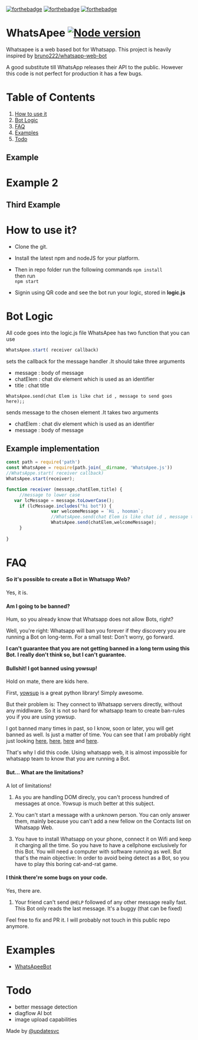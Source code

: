 
[![forthebadge](https://forthebadge.com/images/badges/built-with-love.svg)](https://forthebadge.com) [![forthebadge](https://forthebadge.com/images/badges/uses-js.svg)](https://forthebadge.com) [![forthebadge](https://forthebadge.com/images/badges/you-didnt-ask-for-this.svg)](https://forthebadge.com)
# WhatsApee [![Node version](https://img.shields.io/node/v/electron.svg?style=flat)](http://nodejs.org/download/) 
Whatsapee is a web based bot for Whatsapp.
This project is heavily inspired by [bruno222/whatsapp-web-bot](https://github.com/bruno222/whatsapp-web-bot)

A good substitute till WhatsApp releases their API  to the public.
However this code is not perfect for production it has a few bugs.


# Table of Contents
1. [How to use it](#toc1)
2. [Bot Logic](#toc2)
3. [FAQ](#toc3)
4. [Examples](#toc4)
5. [Todo](#toc5)

## Example
# Example 2
## Third Example

# How to use it?<a name="toc1"></a>

 - Clone the git. 
 -  Install the latest npm and nodeJS for your platform. 
 - Then in repo folder run the following commands 
     ```npm install```   
   then run   
   ```npm start```
      
 - Signin using QR code and see the bot run your logic, stored in
   **logic.js**

# Bot Logic<a name="toc2"></a>
 All code goes into the logic.js file
 WhatsApee has two function that you can use
 
 ```Javascript 
 WhatsApee.start( receiver callback)
 ```   
 sets the callback for the message handler .It should take three arguments
 - message : body of message
 - chatElem : chat div element which is used as an identifier
 - title : chat title 
 
  ```Javasript 
 WhatsApee.send(chat Elem is like chat id , message to send goes here);;
  ```  
  sends message to the chosen element .It takes two arguments
 - chatElem : chat div element which is used as an identifier
 - message : body of message
 ## Example implementation
 ``` Javascript
const path = require('path')
const WhatsApee = require(path.join(__dirname, 'WhatsApee.js'))
//WhatsAppe.start( receiver callback)
WhatsApee.start(receiver);

function receiver (message,chatElem,title) {
	  //message to lower case
	var lcMessage = message.toLowerCase();
      if (lcMessage.includes("hi bot")) {                  
                  var welcomeMessage = `Hi , hooman`;   
                  //WhatsApee.send(chat Elem is like chat id , message to send goes here)               
                  WhatsApee.send(chatElem,welcomeMessage);                  
      }  
      
}
```

# FAQ<a name="toc3"></a>

#### So it's possible to create a Bot in Whatsapp Web?

Yes, it is.

#### Am I going to be banned?

Hum, so you already know that Whatsapp does not allow Bots, right?

Well, you're right: Whatsapp will ban you forever if they discovery you are running a Bot on long-term. For a small test: Don't worry, go forward.



**I can't guarantee that you are not getting banned in a long term using this Bot. I really don't think so, but I can't guarantee.**

#### Bullshit! I got banned using yowsup!

Hold on mate, there are kids here.

First, [yowsup](https://github.com/tgalal/yowsup) is a great python library! Simply awesome.

But their problem is: They connect to Whatsapp servers directly, without any middlware. So it is not so hard for whatsapp team to create ban-rules you if you are using yowsup.

I got banned many times in past, so I know, soon or later, you will get banned as well. Is just a matter of time.  You can see that I am probably right just looking [here](https://github.com/tgalal/yowsup/issues/1558), 
[here](https://github.com/tgalal/yowsup/issues/1979), 
[here](https://github.com/tgalal/yowsup/issues/1806) and
[here](https://github.com/tgalal/yowsup/issues/1686).

That's why I did this code. Using whatsapp web, it is almost impossible for whatsapp team to know that you are running a Bot.

#### But... What are the limitations?

A lot of limitations!

1. As you are handling DOM direcly, you can't process hundred of messages at once. Yowsup is much better at this subject.

2. You can't start a message with a unknown person. You can only answer them, mainly because you can't add a new fellow on the Contacts list on Whatsapp Web.

2. You have to install Whatsapp on your phone, connect it on Wifi and keep it charging all the time. So you have to have a cellphone exclusively for this Bot. You will need a computer with software running as well. But that's the main objective: In order to avoid being detect as a Bot, so you have to play this boring cat-and-rat game.

#### I think there're some bugs on your code.

Yes, there are.

1. Your friend can't send `@HELP` followed of any other message really fast. This Bot only reads the last message. It's a buggy (that can be fixed)

Feel free to fix and PR it. I will probably not touch in this public repo anymore.
# Examples<a name="toc3"></a>
- [WhatsApeeBot](https://github.com/updatesvc/WhatsApeeBot)
# Todo<a name="toc4"></a>
- better message detection
- diagflow AI bot
- image upload capabilities

Made by [@updatesvc](https://github.com/updatesvc/WhatsApee)


